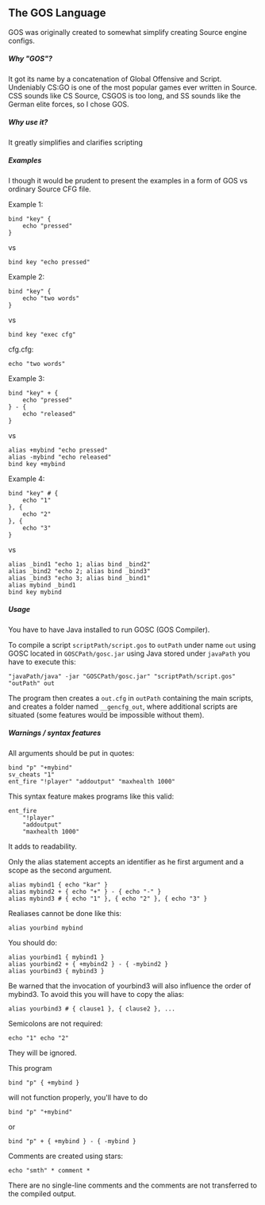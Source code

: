 ## The GOS Language

GOS was originally created to somewhat simplify creating Source engine configs.

##### Why "GOS"?

It got its name by a concatenation of Global Offensive and Script. 
Undeniably CS:GO is one of the most popular games ever written in Source. CSS sounds like CS Source, CSGOS is too long, and SS sounds like the German elite forces, so I chose GOS.

##### Why use it?

It greatly simplifies and clarifies scripting

##### Examples

I though it would be prudent to present the examples in a form of GOS vs ordinary Source CFG file.

Example 1:

    bind "key" {
        echo "pressed"
    }

vs 

    bind key "echo pressed"
    
Example 2:

    bind "key" {
        echo "two words"
    }
    
vs 

    bind key "exec cfg"
    
cfg.cfg:

    echo "two words"
    
Example 3:

    bind "key" + {
        echo "pressed"
    } - {
        echo "released"
    }
    
vs

    alias +mybind "echo pressed"
    alias -mybind "echo released"
    bind key +mybind
    
Example 4:

    bind "key" # {
        echo "1"
    }, {
        echo "2"
    }, {
        echo "3"
    }
    
vs 

    alias _bind1 "echo 1; alias bind _bind2"
    alias _bind2 "echo 2; alias bind _bind3"
    alias _bind3 "echo 3; alias bind _bind1"
    alias mybind _bind1
    bind key mybind

##### Usage

You have to have Java installed to run GOSC (GOS Compiler).

To compile a script `scriptPath/script.gos` to `outPath` under name `out` using GOSC located in `GOSCPath/gosc.jar` using Java stored under `javaPath` you have to execute this:

    "javaPath/java" -jar "GOSCPath/gosc.jar" "scriptPath/script.gos" "outPath" out
    
The program then creates a `out.cfg` in `outPath` containing the main scripts, and creates a folder named `__gencfg_out`, where additional scripts are situated (some features would be impossible without them).
    
##### Warnings / syntax features

All arguments should be put in quotes:

    bind "p" "+mybind"
    sv_cheats "1"
    ent_fire "!player" "addoutput" "maxhealth 1000"


This syntax feature makes programs like this valid:

    ent_fire
        "!player"
        "addoutput"
        "maxhealth 1000"
        
It adds to readability.

    
Only the alias statement accepts an identifier as he first argument and a scope as the second argument.

    alias mybind1 { echo "kar" }
    alias mybind2 + { echo "+" } - { echo "-" }
    alias mybind3 # { echo "1" }, { echo "2" }, { echo "3" }
    
Realiases cannot be done like this:

    alias yourbind mybind
    
You should do:

    alias yourbind1 { mybind1 }
    alias yourbind2 + { +mybind2 } - { -mybind2 }
    alias yourbind3 { mybind3 }

Be warned that the invocation of yourbind3 will also influence the order of mybind3.
To avoid this you will have to copy the alias:

    alias yourbind3 # { clause1 }, { clause2 }, ...

Semicolons are not required:

    echo "1" echo "2"

They will be ignored.

This program

    bind "p" { +mybind }
    
will not function properly, you'll have to do 

    bind "p" "+mybind"

or

    bind "p" + { +mybind } - { -mybind }

Comments are created using stars:

    echo "smth" * comment *
    
There are no single-line comments and the comments are not transferred to the compiled output.
